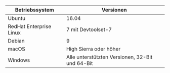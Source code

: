 | Betriebssystem | Versionen |  
|------------------|----------|
| Ubuntu  |  16.04 |
| RedHat Enterprise Linux | 7 mit Devtoolset-7 |
| Debian  | 9 |
| macOS   | High Sierra oder höher |
| Windows | Alle unterstützten Versionen, 32-Bit und 64-Bit |